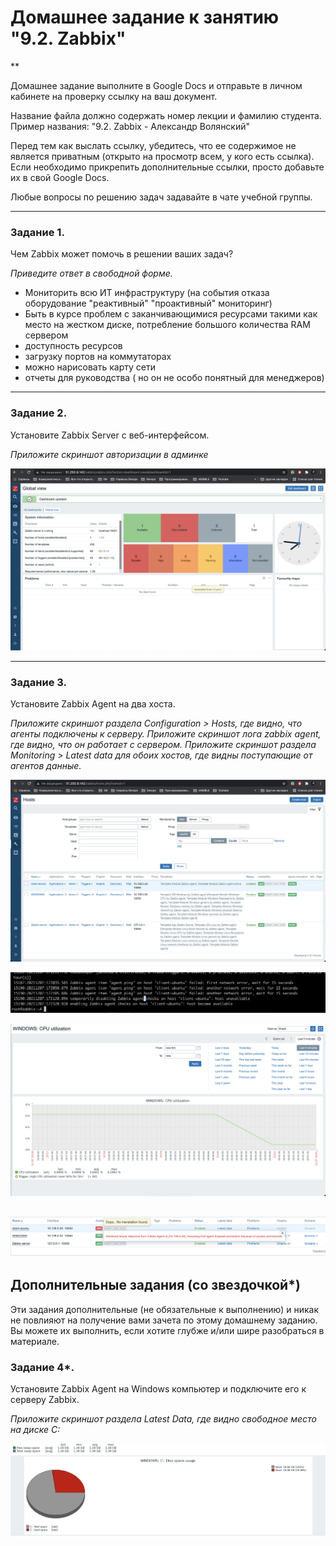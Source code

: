 # Домашнее задание к занятию "9.2. Zabbix"

**

Домашнее задание выполните в Google Docs и отправьте в личном кабинете на проверку ссылку на ваш документ.

Название файла должно содержать номер лекции и фамилию студента. Пример названия: "9.2. Zabbix - Александр Волянский"

Перед тем как выслать ссылку, убедитесь, что ее содержимое не является приватным (открыто на просмотр всем, у кого есть ссылка). Если необходимо прикрепить дополнительные ссылки, просто добавьте их в свой Google Docs.

Любые вопросы по решению задач задавайте в чате учебной группы.

---

### Задание 1. 

Чем Zabbix может помочь в решении ваших задач?

*Приведите ответ в свободной форме.*

* Мониторить всю ИТ инфраструктуру (на события отказа оборудование "реактивный" "проактивный" мониторинг)
* Быть в курсе проблем с заканчивающимися ресурсами такими как место на жестком диске, потребление большого количества RAM сервером
* доступность ресурсов
* загрузку портов на коммутаторах
* можно нарисовать карту сети
* отчеты для руководства ( но он не особо понятный для менеджеров)

---

### Задание 2. 

Установите Zabbix Server с веб-интерфейсом.

*Приложите скриншот авторизации в админке*

![alt tag](https://github.com/avo1yanskiy/slin-homeworks/blob/main/srlb-homework/image/9-02/1.png)

---

### Задание 3. 

Установите Zabbix Agent на два хоста.

*Приложите скриншот раздела Configuration > Hosts, где видно, что агенты подключены к серверу.*
*Приложите скриншот лога zabbix agent, где видно, что он работает с сервером.*
*Приложите скриншот раздела Monitoring > Latest data для обоих хостов, где видны поступающие от агентов данные.*

![alt tag](https://github.com/avo1yanskiy/slin-homeworks/blob/main/srlb-homework/image/9-02/2.png)

![alt tag](https://github.com/avo1yanskiy/slin-homeworks/blob/main/srlb-homework/image/9-02/5.png)

![alt tag](https://github.com/avo1yanskiy/slin-homeworks/blob/main/srlb-homework/image/9-02/3.png)

![alt tag](https://github.com/avo1yanskiy/slin-homeworks/blob/main/srlb-homework/image/9-02/4.png)
---
## Дополнительные задания (со звездочкой*)

Эти задания дополнительные (не обязательные к выполнению) и никак не повлияют на получение вами зачета по этому домашнему заданию. Вы можете их выполнить, если хотите глубже и/или шире разобраться в материале.

### Задание 4*. 

Установите Zabbix Agent на Windows компьютер и подключите его к серверу Zabbix.

*Приложите скриншот раздела Latest Data, где видно свободное место на диске C:*

![alt tag](https://github.com/avo1yanskiy/slin-homeworks/blob/main/srlb-homework/image/9-02/6.png)
